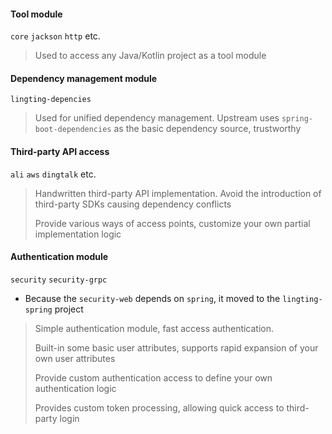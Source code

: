 #### Tool module

`core` `jackson` `http` etc.

> Used to access any Java/Kotlin project as a tool module

#### Dependency management module

`lingting-depencies`

> Used for unified dependency management. Upstream uses `spring-boot-dependencies` as the basic dependency source,
> trustworthy

#### Third-party API access

`ali` `aws` `dingtalk` etc.

> Handwritten third-party API implementation. Avoid the introduction of third-party SDKs causing dependency conflicts
>
> Provide various ways of access points, customize your own partial implementation logic

#### Authentication module

`security` `security-grpc`

- Because the `security-web` depends on `spring`, it moved to the `lingting-spring` project

> Simple authentication module, fast access authentication.
>
> Built-in some basic user attributes, supports rapid expansion of your own user attributes
>
> Provide custom authentication access to define your own authentication logic
>
> Provides custom token processing, allowing quick access to third-party login
